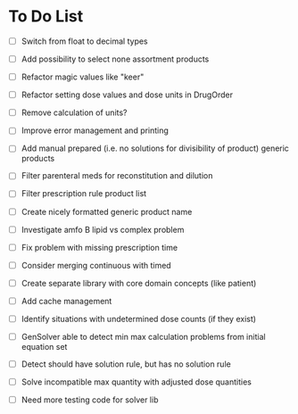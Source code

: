 # To Do List

* [ ] Switch from float to decimal types
* [ ] Add possibility to select none assortment products
* [ ] Refactor magic values like "keer"
* [ ] Refactor setting dose values and dose units in DrugOrder
* [ ] Remove calculation of units?
* [ ] Improve error management and printing
* [ ] Add manual prepared (i.e. no solutions for divisibility of product) generic products
* [ ] Filter parenteral meds for reconstitution and dilution
* [ ] Filter prescription rule product list
* [ ] Create nicely formatted generic product name
* [ ] Investigate amfo B lipid vs complex problem
* [ ] Fix problem with missing prescription time
* [ ] Consider merging continuous with timed
* [ ] Create separate library with core domain concepts (like patient)
* [ ] Add cache management
* [ ] Identify situations with undetermined dose counts (if they exist)
* [ ] GenSolver able to detect min max calculation problems from initial equation set
* [ ] Detect should have solution rule, but has no solution rule
* [ ] Solve incompatible max quantity with adjusted dose quantities
* [ ] Need more testing code for solver lib








